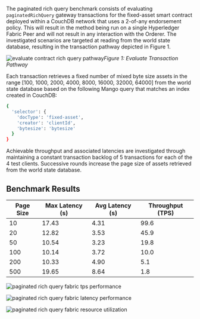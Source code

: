 The paginated rich query benchmark consists of evaluating `paginatedRichQuery` gateway transactions for the fixed-asset smart contract deployed within a CouchDB network that uses a 2-of-any endorsement policy. This will result in the method being run on a single Hyperledger Fabric Peer and will not result in any interaction with the Orderer. The investigated scenarios are targeted at reading from the world state database, resulting in the transaction pathway depicted in Figure 1.

![evaluate contract rich query pathway](../../../../../diagrams/TransactionRoute_Evaluate.png)*Figure 1: Evaluate Transaction Pathway*

Each transaction retrieves a fixed number of mixed byte size assets in the range [100, 1000, 2000, 4000, 8000, 16000, 32000, 64000] from the world state database based on the following Mango query that matches an index created in CouchDB:

```bash
{
  'selector': {
	'docType': 'fixed-asset', 
	'creator': 'clientId', 
	'bytesize': 'bytesize'
  }
}
```

Achievable throughput and associated latencies are investigated through maintaining a constant transaction backlog of 5 transactions for each of the 4 test clients. Successive rounds increase the page size of assets retrieved from the world state database.

## Benchmark Results

| Page Size | Max Latency (s) | Avg Latency (s) | Throughput (TPS) |
| --------- | --------------- | --------------- | ---------------- |
| 10 | 17.43 | 4.31 | 99.6 |
| 20 | 12.82 | 3.53 | 45.9 |
| 50 | 10.54 | 3.23 | 19.8 |
| 100 | 10.14 | 3.72 | 10.0 |
| 200 | 10.33 | 4.90 | 5.1 |
| 500 | 19.65 | 8.64 | 1.8 |

![paginated rich query fabric tps performance](../../../../../charts/2.1.0/nodeJS/nodeSDK/richQuery/RichQueryTPS.png)

![paginated rich query fabric latency performance](../../../../../charts/2.1.0/nodeJS/nodeSDK/richQuery/RichQueryLatency.png)

![paginated rich query fabric resource utilization](../../../../../charts/2.1.0/nodeJS/nodeSDK/richQuery/RichQueryCycles.png)
